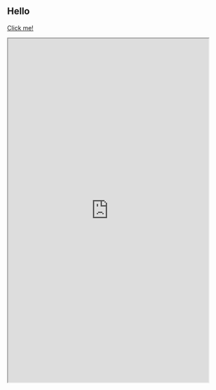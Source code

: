 ## Hello

[Click me!](./pets.md)


 <iframe src="https://feelsofti.github.io/pets.html" width="468" height="800" align="left">
